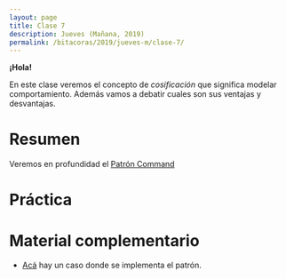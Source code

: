 ```yaml
---
layout: page
title: Clase 7
description: Jueves (Mañana, 2019)
permalink: /bitacoras/2019/jueves-m/clase-7/
---
```


**¡Hola!**

En este clase veremos el concepto de _cosificación_ que significa modelar comportamiento. Además vamos a debatir cuales son sus ventajas y desvantajas.

# Resumen

Veremos en profundidad el [Patrón Command](https://github.com/dieforfree/edsebooks/blob/master/ebooks/Design%20Patterns%2C%20Elements%20of%20Reusable%20Object-Oriented%20Software.pdf)

# Práctica

# Material complementario

- [Acá](https://docs.google.com/document/d/1-esJOhKb_yAABls-XdRrEYHzCv4yn-qqFtCu3xpgCg0/edit) hay un caso donde se implementa el patrón.

